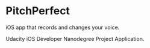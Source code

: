 # PitchPerfect
iOS app that records and changes your voice.

Udacity iOS Developer Nanodegree Project Application.
